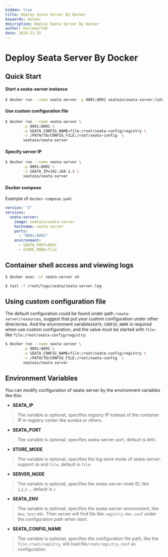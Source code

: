 ```yaml
---
hidden: true
title: Deploy Seata Server By Docker
keywords: docker
description: Deploy Seata Server By Docker
author: helloworlde
date: 2019-11-25
---
```


# Deploy Seata Server By Docker

## Quick Start 

#### Start a seata-server instance

```bash
$ docker run --name seata-server -p 8091:8091 seataio/seata-server:latest
```

#### Use custom configuration file 

```bash
$ docker run --name seata-server \
        -p 8091:8091 \
        -e SEATA_CONFIG_NAME=file:/root/seata-config/registry \
        -v /PATH/TO/CONFIG_FILE:/root/seata-config  \
        seataio/seata-server
```

#### Specify server IP 

```bash
$ docker run --name seata-server \
        -p 8091:8091 \
        -e SEATA_IP=192.168.1.1 \
        seataio/seata-server
```

#### Docker compose 

Example of `docker-compose.yaml`

```yaml
version: "3"
services:
  seata-server:
    image: seataio/seata-server
    hostname: seata-server
    ports:
      - "8091:8091"
    environment:
      - SEATA_PORT=8091
      - STORE_MODE=file
```

## Container shell access and viewing logs

```bash
$ docker exec -it seata-server sh
```

```bash
$ tail -f /root/logs/seata/seata-server.log
```

## Using custom configuration file

The default configuration could be found under path `/seata-server/resources`,  suggest that put your custom configuration under other directories. And the environment variable`SEATA_CONFIG_NAME` is required when use custom configuration, and the value must be started with `file:` like `file:/root/seata-config/registry`:

```bash
$ docker run --name seata-server \
        -p 8091:8091 \
        -e SEATA_CONFIG_NAME=file:/root/seata-config/registry \
        -v /PATH/TO/CONFIG_FILE:/root/seata-config  \
        seataio/seata-server
```

## Environment Variables 

You can modify configuration of seata-server  by the environment variables like this:

- **SEATA_IP**

> The variable is optional,  specifies registry IP instead of the container IP in registry center like eureka or others. 

- **SEATA_PORT**

> The variable is optional, specifies seata-server port, default is `8091` 

- **STORE_MODE**

> The variable is optional, specifies the log store mode of seata-server,  support `db` and `file`, default is `file`.

- **SERVER_NODE**

> The variable is optional, specifies  the seata-server node ID, like `1`,`2`,`3`..., default is `1`

- **SEATA_ENV**

> The variable is optional, specifies the seata-server environment, like `dev`, `test` etc. Then server will find file like `registry-dev.conf` under the configuration path when start.

- **SEATA_CONFIG_NAME**

> The variable is optional, specifies the configuration file path, like the `file:/root/registry`, will load file`/root/registry.conf` as configuration.
